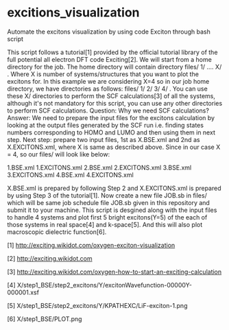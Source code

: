 # excitions_visualization
Automate the excitons visualization by using code Exciton through bash script


This script follows a tutorial[1] provided by the official tutorial library of the full potential all electron DFT code Exciting[2].
We will start from a home directory for the job. The home directory will contain directory files/ 1/  ....  X/ . 
Where X is number of systems/structures that you want to plot the excitons for. 
In this example we are considering X=4 so in our job home directory, we have directories as follows: files/ 1/  2/  3/  4/ . 
You can use these X/ directories to perform the SCF calculations[3] of all the systems, although it's not mandatory for this script, you can use any other directories to perform SCF calculations. Question: Why we need SCF calculations? Answer: We need to prepare the input files for the excitons calculation by looking at the output files generated by the SCF run i.e. finding states numbers corresponding to HOMO and LUMO and then using them in next step. Next step: prepare two input files, 1st as X.BSE.xml and 2nd as X.EXCITONS.xml, where X is same as described above. Since in our case X = 4, so our files/ will look like below:

1.BSE.xml            1.EXCITONS.xml       2.BSE.xml           2.EXCITONS.xml      3.BSE.xml            3.EXCITONS.xml     4.BSE.xml            4.EXCITONS.xml

X.BSE.xml is prepared by following Step 2 and X.EXCITONS.xml is prepared by using Step 3 of the tutorial[1]. Now create a new file JOB.sb in files/ which will be same job schedule file JOB.sb given in this repository and submit it to your machine. This script is desgined along with the input files to handle 4 systems and plot first 5 bright excitons(Y=5) of the each of those systems in real space[4] and k-space[5]. And this will also plot macroscopic dielectric function[6].

[1]
http://exciting.wikidot.com/oxygen-exciton-visualization

[2]
http://exciting.wikidot.com

[3]
http://exciting.wikidot.com/oxygen-how-to-start-an-exciting-calculation

[4]
X/step1_BSE/step2_excitons/Y/excitonWavefunction-00000Y-000001.xsf

[5]
X/step1_BSE/step2_excitons/Y/KPATHEXC/LiF-exciton-1.png

[6]
X/step1_BSE/PLOT.png
